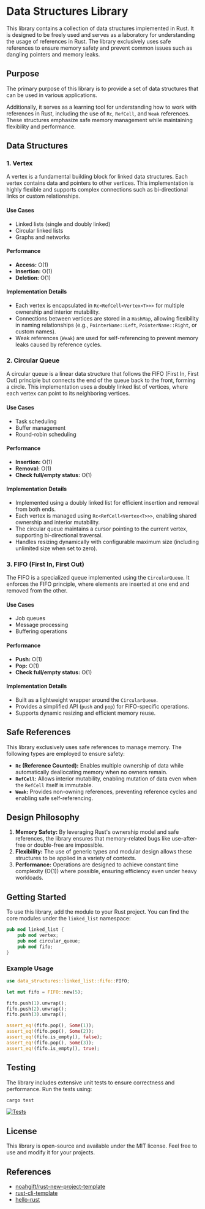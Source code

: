 # Data Structures Library

This library contains a collection of data structures implemented in Rust. It is designed to be freely used and serves as a laboratory for understanding the usage of references in Rust. The library exclusively uses safe references to ensure memory safety and prevent common issues such as dangling pointers and memory leaks.

## Purpose

The primary purpose of this library is to provide a set of data structures that can be used in various applications.

Additionally, it serves as a learning tool for understanding how to work with references in Rust, including the use of `Rc`, `RefCell`, and `Weak` references. These structures emphasize safe memory management while maintaining flexibility and performance.

## Data Structures

### 1. Vertex

A vertex is a fundamental building block for linked data structures. Each vertex contains data and pointers to other vertices. This implementation is highly flexible and supports complex connections such as bi-directional links or custom relationships.

#### **Use Cases**
- Linked lists (single and doubly linked)
- Circular linked lists
- Graphs and networks

#### **Performance**
- **Access:** O(1)
- **Insertion:** O(1)
- **Deletion:** O(1)

#### **Implementation Details**
- Each vertex is encapsulated in `Rc<RefCell<Vertex<T>>>` for multiple ownership and interior mutability.
- Connections between vertices are stored in a `HashMap`, allowing flexibility in naming relationships (e.g., `PointerName::Left`, `PointerName::Right`, or custom names).
- Weak references (`Weak`) are used for self-referencing to prevent memory leaks caused by reference cycles.

### 2. Circular Queue

A circular queue is a linear data structure that follows the FIFO (First In, First Out) principle but connects the end of the queue back to the front, forming a circle. This implementation uses a doubly linked list of vertices, where each vertex can point to its neighboring vertices.

#### **Use Cases**
- Task scheduling
- Buffer management
- Round-robin scheduling

#### **Performance**
- **Insertion:** O(1)
- **Removal:** O(1)
- **Check full/empty status:** O(1)

#### **Implementation Details**
- Implemented using a doubly linked list for efficient insertion and removal from both ends.
- Each vertex is managed using `Rc<RefCell<Vertex<T>>>`, enabling shared ownership and interior mutability.
- The circular queue maintains a cursor pointing to the current vertex, supporting bi-directional traversal.
- Handles resizing dynamically with configurable maximum size (including unlimited size when set to zero).

### 3. FIFO (First In, First Out)

The FIFO is a specialized queue implemented using the `CircularQueue`. It enforces the FIFO principle, where elements are inserted at one end and removed from the other.

#### **Use Cases**
- Job queues
- Message processing
- Buffering operations

#### **Performance**
- **Push:** O(1)
- **Pop:** O(1)
- **Check full/empty status:** O(1)

#### **Implementation Details**
- Built as a lightweight wrapper around the `CircularQueue`.
- Provides a simplified API (`push` and `pop`) for FIFO-specific operations.
- Supports dynamic resizing and efficient memory reuse.

## Safe References

This library exclusively uses safe references to manage memory. The following types are employed to ensure safety:

- **`Rc` (Reference Counted):** Enables multiple ownership of data while automatically deallocating memory when no owners remain.
- **`RefCell`:** Allows interior mutability, enabling mutation of data even when the `RefCell` itself is immutable.
- **`Weak`:** Provides non-owning references, preventing reference cycles and enabling safe self-referencing.

## Design Philosophy

1. **Memory Safety:** By leveraging Rust's ownership model and safe references, the library ensures that memory-related bugs like use-after-free or double-free are impossible.
2. **Flexibility:** The use of generic types and modular design allows these structures to be applied in a variety of contexts.
3. **Performance:** Operations are designed to achieve constant time complexity (O(1)) where possible, ensuring efficiency even under heavy workloads.

## Getting Started

To use this library, add the module to your Rust project. You can find the core modules under the `linked_list` namespace:

```rust
pub mod linked_list {
    pub mod vertex;
    pub mod circular_queue;
    pub mod fifo;
}
```

### Example Usage

```rust
use data_structures::linked_list::fifo::FIFO;

let mut fifo = FIFO::new(5);

fifo.push(1).unwrap();
fifo.push(2).unwrap();
fifo.push(3).unwrap();

assert_eq!(fifo.pop(), Some(1));
assert_eq!(fifo.pop(), Some(2));
assert_eq!(fifo.is_empty(), false);
assert_eq!(fifo.pop(), Some(3));
assert_eq!(fifo.is_empty(), true);
```

## Testing

The library includes extensive unit tests to ensure correctness and performance. Run the tests using:

```bash
cargo test
```
[![Tests](https://github.com/GreenMan-Network/data_structures/actions/workflows/tests.yml/badge.svg)](https://github.com/GreenMan-Network/data_structures/actions/workflows/tests.yml)


## License

This library is open-source and available under the MIT license. Feel free to use and modify it for your projects.

## References

* [noahgift/rust-new-project-template](https://github.com/noahgift/rust-new-project-template.git)
* [rust-cli-template](https://github.com/kbknapp/rust-cli-template)
* [hello-rust](https://github.com/nogibjj/hello-rust)
